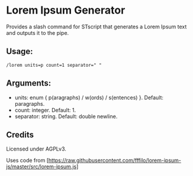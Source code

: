 # Lorem Ipsum Generator

Provides a slash command for STscript that generates a Lorem Ipsum text and outputs it to the pipe.

## Usage:

```
/lorem units=p count=1 separator=" "
```

## Arguments:

* units: enum { p(aragraphs) / w(ords) / s(entences) }. Default: paragraphs.
* count: integer. Default: 1.
* separator: string. Default: double newline.

## Credits

Licensed under AGPLv3.

Uses code from [https://raw.githubusercontent.com/fffilo/lorem-ipsum-js/master/src/lorem-ipsum.js]
